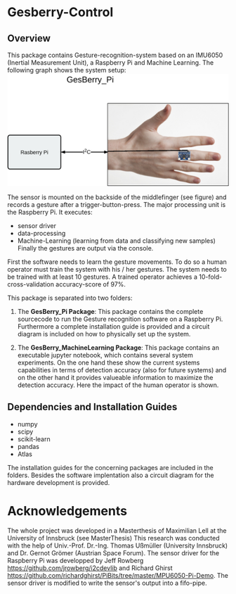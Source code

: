 # Gesberry-Control

## Overview


This package contains Gesture-recognition-system based on an IMU6050 (Inertial Measurement Unit), a Raspberry Pi and Machine Learning. The following graph shows the system setup:
<img src="img/GesBerry_Pi.png">

The sensor is mounted on the backside of the middlefinger (see figure) and records a gesture after a trigger-button-press. The major processing unit is the Raspberry Pi. It executes:
- sensor driver
- data-processing
- Machine-Learning (learning from data and classifying new samples)
Finally the gestures are output via the console.

First the software needs to learn the gesture movements. To do so a human operator must train the system with his / her gestures. The system needs to be trained with at least 10 gestures. A trained operator achieves a 10-fold-cross-validation accuracy-score of 97%.

This package is separated into two folders: 
1. The __GesBerry_Pi Package__: This package contains the complete sourcecode to run the Gesture recognition software on a Raspberry Pi. Furthermore a complete installation guide is provided and a circuit diagram is included on how to physically set up the system.

2. The __GesBerry_MachineLearning Package__: This package contains an executable jupyter notebook, which contains several system experiments. On the one hand these show the current systems capabilities in terms of detection accuracy (also for future systems) and on the other hand it provides valueable information to maximize the detection accuracy. Here the impact of the human operator is shown.


## Dependencies and Installation Guides

* numpy
* scipy
* scikit-learn
* pandas
* Atlas

The installation guides for the concerning packages are included in the folders. Besides the software implentation also a circuit diagram for the hardware development is provided.

Acknowledgements
==========
The whole project was developed in a Masterthesis of Maximilian Lell at the University of Innsbruck (see MasterThesis)
This research was conducted with the help of Univ.-Prof. Dr.-Ing. Thomas Ußmüller (University Innsbruck) and Dr. Gernot Grömer (Austrian Space Forum). 
The sensor driver for the Raspberry Pi was developped by Jeff Rowberg https://github.com/jrowberg/i2cdevlib and Richard Ghirst https://github.com/richardghirst/PiBits/tree/master/MPU6050-Pi-Demo. The sensor driver is modified to write the sensor's output into a fifo-pipe.